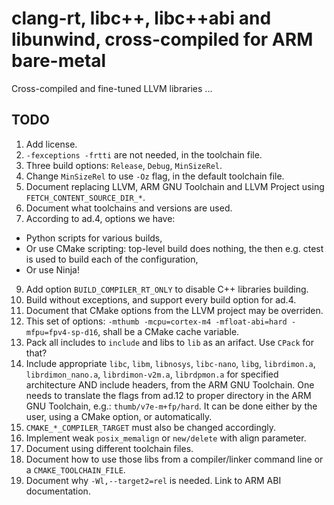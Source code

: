# clang-rt, libc++, libc++abi and libunwind, cross-compiled for ARM bare-metal

Cross-compiled and fine-tuned LLVM libraries ...

## TODO

1. Add license.
3. `-fexceptions -frtti` are not needed, in the toolchain file.
4. Three build options: `Release`, `Debug`, `MinSizeRel`.
5. Change `MinSizeRel` to use `-Oz` flag, in the default toolchain file.
6. Document replacing LLVM, ARM GNU Toolchain and LLVM Project using `FETCH_CONTENT_SOURCE_DIR_*`.
7. Document what toolchains and versions are used.
8. According to ad.4, options we have:

* Python scripts for various builds,
* Or use CMake scripting: top-level build does nothing, the then e.g. ctest is used to build each of the configuration,
* Or use Ninja!

9. Add option `BUILD_COMPILER_RT_ONLY` to disable C++ libraries building.
10. Build without exceptions, and support every build option for ad.4.
11. Document that CMake options from the LLVM project may be overriden.
12. This set of options: `-mthumb -mcpu=cortex-m4 -mfloat-abi=hard -mfpu=fpv4-sp-d16`, shall be a CMake cache variable.
13. Pack all includes to `include` and libs to `lib` as an arifact. Use `CPack` for that?
14. Include appropriate `libc`, `libm`, `libnosys`, `libc-nano`, `libg`, `librdimon.a`, `librdimon_nano.a`, 
`librdimon-v2m.a`, `librdpmon.a` for specified architecture AND include headers, from the ARM GNU Toolchain.
 One needs to translate the flags from ad.12 to proper
directory in the ARM GNU Toolchain, e.g.: `thumb/v7e-m+fp/hard`. It can be done either by the user, using a CMake
option, or automatically.
15. `CMAKE_*_COMPILER_TARGET` must also be changed accordingly.
16. Implement weak `posix_memalign` or `new/delete` with align parameter.
17. Document using different toolchain files.
18. Document how to use those libs from a compiler/linker command line or a `CMAKE_TOOLCHAIN_FILE`.
19. Document why `-Wl,--target2=rel` is needed. Link to ARM ABI documentation.

